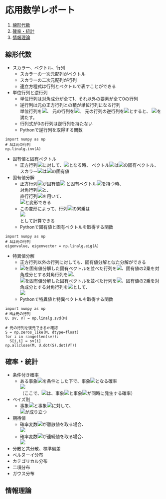 # 応用数学レポート
1. [線形代数](#線形代数)
2. [確率・統計](#確率・統計)
3. [情報理論](#情報理論)

## 線形代数
- スカラー、ベクトル、行列
  - スカラーの一次元配列がベクトル
  - スカラーの二次元配列が行列
  - 連立方程式は行列とベクトルで表すことができる
- 単位行列と逆行列
  - 単位行列は対角成分が全て1、それ以外の要素が全て0の行列
  - 逆行列は元の正方行列との積が単位行列になる行列<br/>
単位行列を<img src="https://latex.codecogs.com/gif.latex?I" />、
元の行列を<img src="https://latex.codecogs.com/gif.latex?A" />、
元の行列の逆行列を<img src="https://latex.codecogs.com/gif.latex?A^{-1}" />とすると、
<img src="https://latex.codecogs.com/gif.latex?AA^{-1}=A^{-1}A=I" />を満たす。
  - 行列式が0の行列は逆行列を持たない
  - Pythonで逆行列を取得する関数
```
import numpy as np
# Aは元の行列
np.linalg.inv(A)
```
- 固有値と固有ベクトル
  - 正方行列<img src="https://latex.codecogs.com/gif.latex?A" />に対して、<img src="https://latex.codecogs.com/gif.latex?Av={\lambda}v" />となる時、
ベクトル<img src="https://latex.codecogs.com/gif.latex?v" />は<img src="https://latex.codecogs.com/gif.latex?A" />の固有ベクトル、
スカラー<img src="https://latex.codecogs.com/gif.latex?\lambda" />は<img src="https://latex.codecogs.com/gif.latex?A" />の固有値
- 固有値分解
  - 正方行列<img src="https://latex.codecogs.com/gif.latex?A" />が固有値<img src="https://latex.codecogs.com/gif.latex?\lambda_1,\lambda_2,\lambda_3,\cdots" />
と固有ベクトル<img src="https://latex.codecogs.com/gif.latex?v_1,v_2,v_3,\cdots" />を持つ時、<br/>
対角行列<img src="https://latex.codecogs.com/gif.latex?\Lambda=\left(\begin{matrix}\lambda_1&&&\\&\lambda_2&&\\&&\lambda_3&\\&&&\ddots\end{matrix}\right)" />と、<br/>
直行行列<img src="https://latex.codecogs.com/gif.latex?V=(v_1\:v_2\:v_3\:\cdots)" />を用いて、<br/>
<img src="https://latex.codecogs.com/gif.latex?A=V\Lambda&space;V^{-1}" />と変形できる
  - この変形によって、行列<img src="https://latex.codecogs.com/gif.latex?A" />の累乗は<br/>
<img src="https://latex.codecogs.com/gif.latex?A^n=V\left(\begin{matrix}\lambda_1^n&&&\\&\lambda_2^n&&\\&&\lambda_3^n&\\&&&\ddots\end{matrix}\right)V^{-1}" /><br/>
として計算できる
  - Pythonで固有値と固有ベクトルを取得する関数
```
import numpy as np
# Aは元の行列
eigenvalue, eigenvector = np.linalg.eig(A)
```
- 特異値分解
  - 正方行列以外の行列に対しても、固有値分解と似た分解ができる
  - <img src="https://latex.codecogs.com/gif.latex?MM^T" />を固有値分解した固有ベクトルを並べた行列を<img src="https://latex.codecogs.com/gif.latex?U" />、固有値の2乗を対角成分とする対角行列を<img src="https://latex.codecogs.com/gif.latex?SS^T" />、<br>
<img src="https://latex.codecogs.com/gif.latex?M^TM" />を固有値分解した固有ベクトルを並べた行列を<img src="https://latex.codecogs.com/gif.latex?V" />、固有値の2乗を対角成分とする対角行列を<img src="https://latex.codecogs.com/gif.latex?S^TS" />として、<br><img src="https://latex.codecogs.com/gif.latex?M=USV^{-1}" />
  - Pythonで特異値と特異ベクトルを取得する関数
```
import numpy as np
# Mは元の行列
U, sv, VT = np.linalg.svd(M)

# 元の行列を復元できるか確認
S = np.zeros_like(M, dtype=float)
for i in range(len(sv)):
  S[i,i] = sv[i]
np.allclose(M, U.dot(S).dot(VT))
```

## 確率・統計
- 条件付き確率
  - ある事象<img src="https://latex.codecogs.com/gif.latex?X=x" />を条件とした下で、事象<img src="https://latex.codecogs.com/gif.latex?Y=y" />となる確率<br/>
<img src="https://latex.codecogs.com/gif.latex?P(Y=y\,|\,X=x)=\frac{P(Y=y,\,X=x)}{P(X=x)}" /><br/>
（ここで、<img src="https://latex.codecogs.com/gif.latex?P(Y=y,\,X=x)" />は、事象<img src="https://latex.codecogs.com/gif.latex?X=x" />と事象<img src="https://latex.codecogs.com/gif.latex?Y=y" />が同時に発生する確率）
- ベイズ則
  - 事象<img src="https://latex.codecogs.com/gif.latex?X=x" />と事象<img src="https://latex.codecogs.com/gif.latex?Y=y" />に対して、<br/>
<img src="https://latex.codecogs.com/gif.latex?P(X=x\,|\,Y=y)P(Y=y)=P(Y=y\,|\,X=x)P(X=x)" />が成り立つ
- 期待値
  - 確率変数<img src="https://latex.codecogs.com/gif.latex?X" />が離散値を取る場合、<br/><img src="https://latex.codecogs.com/gif.latex?E[f(X)]=\sum_{k=1}^nf(X=x_k)P(X=x_k)" />
  - 確率変数<img src="https://latex.codecogs.com/gif.latex?X" />が連続値を取る場合、<br/><img src="https://latex.codecogs.com/gif.latex?E[f(X)]=\int&space;f(X=x)P(X=x)dx" />
- 分散と共分散、標準偏差
- ベルヌーイ分布
- カテゴリカル分布
- 二項分布
- ガウス分布

## 情報理論
